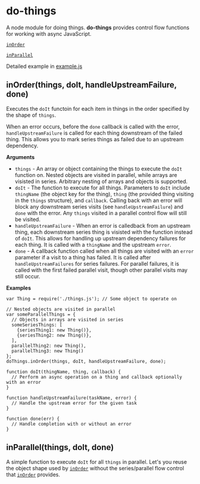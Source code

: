 # do-things

A node module for doing things. **do-things** provides control flow functions for working with async JavaScript. 

[`inOrder`](#inOrder)

[`inParallel`](#inParallel)

Detailed example in [example.js](/example.js)

<a name="inOrder"></a>
## inOrder(things, doIt, handleUpstreamFailure, done)
Executes the `doIt` functoin for each item in things in the order specified by the shape of `things`.

When an error occurs, before the `done` callback is called with the error, `handleUpstreamFailure` is called for each thing downstream of the failed thing. This allows you to mark series things as failed due to an upstream dependency. 

**Arguments**

* `things` - An array or object containing the things to execute the `doIt` function on. Nested objects are visited in parallel, while arrays are visisted in series. Arbitrary nesting of arrays and objects is supported.
* `doIt` - The function to execute for all things. Parameters to `doIt` include `thingName` (the object key for the thing), `thing` (the provided thing visiting in the `things` structure), and `callback`. Calling back with an error will block any downstream series visits (see `handleUpstreamFailure`) and `done` with the error. Any `things` visited in a parallel control flow will still be visited.
* `handleUpstreamFailure` - When an error is calledback from an upstream thing, each downstream series thing is visisted with the function instead of `doIt`. This allows for handling up upstream dependency failures for each thing. It is called with a `thingName` and the upstream `error`. 
* `done` - A callback function called when all things are visited with an `error` parameter if a visit to a thing has failed. It is called after `handleUpstreamFailures` for series failures. For parallel failures, it is called with the first failed parallel visit, though other parallel visits may still occur.

**Examples**

```javascsript
var Thing = require('./things.js'); // Some object to operate on

// Nested objects are visited in parallel
var someParallelThings = {
  // Objects in arrays are visited in series
  someSeriesThings: [
    {seriesThing1: new Thing()},
    {seriesThing2: new Thing()},
  ],
  parallelThing2: new Thing(),
  parallelThing3: new Thing()
};
doThings.inOrder(things, doIt, handleUpstreamFailure, done);

function doIt(thingName, thing, callback) {
  // Perform an async operation on a thing and callback optionally with an error
}

function handleUpstreamFailure(taskName, error) {
  // Handle the upstream error for the given task
}

function done(err) {
  // Handle completion with or without an error
}
```

<a name="inParallel"></a>
## inParallel(things, doIt, done)
A simple function to execute `doIt` for all `things` in parallel. Let's you reuse the object shape used by [`inOrder`](#inOrder) without the series/parallel flow control that [`inOrder`](#inOrder) provides.